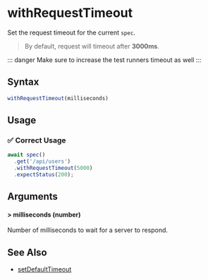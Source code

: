# withRequestTimeout

Set the request timeout for the current `spec`.

> By default, request will timeout after **3000ms**.

::: danger
Make sure to increase the test runners timeout as well
:::

## Syntax

```js
withRequestTimeout(milliseconds)
```

## Usage

### ✅  Correct Usage

```js 
await spec()
  .get('/api/users')
  .withRequestTimeout(5000)
  .expectStatus(200);
```

## Arguments

#### > milliseconds (number)

Number of milliseconds to wait for a server to respond.

## See Also

- [setDefaultTimeout](/api/settings/setDefaultTimeout)